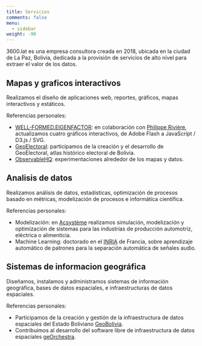 ```yaml
---
title: Servicios
comments: false
menu:
  - sidebar
weight: -90
---
```


<span class="marca">3600.lat</span> es una empresa consultora creada en 2018,
ubicada en la ciudad de La Paz, Bolivia, dedicada a la provisión de servicios de
alto nivel para extraer el valor de los datos.

## Mapas y graficos interactivos

Realizamos el diseño de aplicaciones web, reportes, gráficos, mapas interactivos
y estáticos.

Referencias personales:

- [WELL-FORMED.EIGENFACTOR](http://well-formed.eigenfactor.org/): en
  colaboración con
  [Philippe Rivière](https://illisible.net/philippe-riviere?lang=en),
  actualizamos cuatro gráficos interactivos, de Adobe Flash a JavaScript / D3.js
  / SVG.
- [GeoElectoral](http://geoelectoral.gob.bo): participamos de la creación y el
  desarrollo de GeoElectoral, atlas histórico electoral de Bolivia.
- [ObservableHQ](https://beta.observablehq.com/@severo): experimentaciones
  alrededor de los mapas y datos.

## Analisis de datos

Realizamos análisis de datos, estadísticas, optimización de procesos basado en
métricas, modelización de procesos e informática científica.

Referencias personales:

- Modelización: en [Acsystème](http://www.acsysteme.com/en/) realizamos
  simulación, modelización y optimización de sistemas para las industrías de
  producción automotriz, eléctrica o alimenticia.
- Machine Learning: doctorado en el [INRIA](https://inria.fr) de Francia, sobre
  aprendizaje automático de patrones para la separación automática de señales
  audio.

## Sistemas de informacion geográfica

Diseñamos, instalamos y administramos sistemas de información geográfica, bases
de datos espaciales, e infraestructuras de datos espaciales.

Referencias personales:

- Participamos de la creación y gestión de la infraestructura de datos
  espaciales del Estado Boliviano [GeoBolivia](https://geo.gob.bo).
- Contribuimos al desarrollo del software libre de infraestructura de datos
  espaciales
  [geOrchestra](https://github.com/georchestra/georchestra/graphs/contributors).
